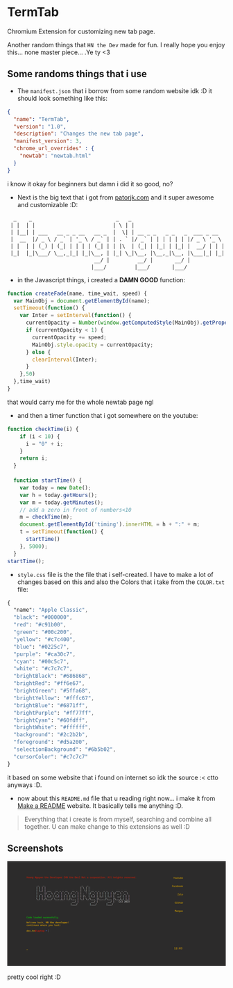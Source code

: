 # TermTab
 Chromium Extension for customizing new tab page.

Another random things that `HN the Dev` made for fun. I really hope you enjoy this... none master piece... .Ye ty <3

## Some randoms things that i use

- The `manifest.json` that i borrow from some random website idk :D it should look something like this:
```json
{
  "name": "TermTab",
  "version": "1.0",
  "description": "Changes the new tab page",
  "manifest_version": 3,
  "chrome_url_overrides" : {
	"newtab": "newtab.html"
  }
}
```
i know it okay for beginners but damn i did it so good, no?
- Next is the big text that i got from [patorjk.com](https://patorjk.com/software/taag/#p=display&f=Big&t=Hoang%20Nguyen) and it super awesome and customizable :D:
```
  _    _                           _   _                              
 | |  | |                         | \ | |                             
 | |__| | ___   __ _ _ __   __ _  |  \| | __ _ _   _ _   _  ___ _ __  
 |  __  |/ _ \ / _` | '_ \ / _` | | . ` |/ _` | | | | | | |/ _ \ '_ \ 
 | |  | | (_) | (_| | | | | (_| | | |\  | (_| | |_| | |_| |  __/ | | |
 |_|  |_|\___/ \__,_|_| |_|\__, | |_| \_|\__, |\__,_|\__, |\___|_| |_|
                            __/ |         __/ |       __/ |           
                           |___/         |___/       |___/            
```

- in the Javascript things, i created a **DAMN GOOD** function:
```javascript
function createFade(name, time_wait, speed) {
  var MainObj = document.getElementById(name);
  setTimeout(function() {
    var Inter = setInterval(function() {
      currentOpacity = Number(window.getComputedStyle(MainObj).getPropertyValue("opacity"));
      if (currentOpacity < 1) {
        currentOpacity += speed;
        MainObj.style.opacity = currentOpacity;
      } else {
        clearInterval(Inter);
      }
    },50)
  },time_wait)
}

```
that would carry me for the whole newtab page ngl 

- and then a timer function that i got somewhere on the youtube:
```javascript
function checkTime(i) {
    if (i < 10) {
      i = "0" + i;
    }
    return i;
  }
  
  function startTime() {
    var today = new Date();
    var h = today.getHours();
    var m = today.getMinutes();
    // add a zero in front of numbers<10
    m = checkTime(m);
    document.getElementById('timing').innerHTML = h + ":" + m;
    t = setTimeout(function() {
      startTime()
    }, 5000);
  }
startTime();
```
- `style.css` file is the the file that i self-created. I have to make a lot of changes based on this and also the Colors that i take from the `COLOR.txt` file:
```css
{
  "name": "Apple Classic",
  "black": "#000000",
  "red": "#c91b00",
  "green": "#00c200",
  "yellow": "#c7c400",
  "blue": "#0225c7",
  "purple": "#ca30c7",
  "cyan": "#00c5c7",
  "white": "#c7c7c7",
  "brightBlack": "#686868",
  "brightRed": "#ff6e67",
  "brightGreen": "#5ffa68",
  "brightYellow": "#fffc67",
  "brightBlue": "#6871ff",
  "brightPurple": "#ff77ff",
  "brightCyan": "#60fdff",
  "brightWhite": "#ffffff",
  "background": "#2c2b2b",
  "foreground": "#d5a200",
  "selectionBackground": "#6b5b02",
  "cursorColor": "#c7c7c7"
}
```
it based on some website that i found on internet so idk the source :< ctto anyways :D.
- now about this `README.md` file that u reading right now... i make it from [Make a README](https://www.makeareadme.com/) website. It basically tells me anything :D.

> Everything that i create is from myself, searching and combine all together. U can make change to this extensions as well :D
## Screenshots
![First one](image.png)

pretty cool right :D
